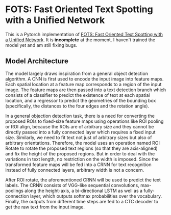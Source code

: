 # FOTS: Fast Oriented Text Spotting with a Unified Network

This is a Pytorch implementation of [FOTS: Fast Oriented Text Spotting with a Unified Network](https://arxiv.org/pdf/1801.01671.pdf). It is **incomplete** at the moment. I haven't trained the model yet and am still fixing bugs.

## Model Architecture

The model largely draws inspiration from a general object detection algorithm. A CNN is first used to encode the input image into feature maps. Each spatial location at a feature map corresponds to a region of the input image. The feature maps are then passed into a text detection branch which consists of a classifier to predict the existence of text at each spatial location, and a regressor to predict the geometries of the bounding box (specifically, the distances to the four edges and the rotation angle). 

In a general objection detection task, there is a need for converting the proposed ROIs to fixed-size feature maps using operations like ROI pooling or ROI align, because the ROIs are of arbitrary size and they cannot be directly passed into a fully connected layer which requires a fixed input size. Similarly, we need to fit text not just of arbitrary sizes but also of arbitrary orientations. Therefore, the model uses an operation named ROI Rotate to rotate the proposed text regions (so that they are axis-aligned) and fix the height of the proposed regions. But in order to deal with the variations in text length, no restriction on the width is imposed. Since the transformed feature maps will be fed into a CRNN for text recognition instead of fully connected layers, arbitrary width is not a concern. 

After ROI rotate, the aforementioned CRNN will be used to predict the text labels. The CRNN consists of VGG-like sequential convolutions, max-poolings along the height-axis, a bi-directional LSTM as well as a fully-connection layer, which outputs softmax probabilities over the vocabulary. Finally, the outputs from different time steps are fed to a CTC decoder to get the raw text from the input image.
